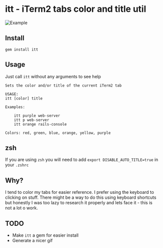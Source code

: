 # itt - iTerm2 tabs color and title util
![Example](https://github.com/aladac/it/raw/master/doc/example.gif)

## Install
```
gem install itt
```

## Usage
Just call `itt` without any arguments to see help

```
Sets the color and/or title of the current iTerm2 tab

USAGE:
itt [color] title

Examples:

	itt purple web-server
	itt p web-server
	itt orange rails-console

Colors: red, green, blue, orange, yellow, purple
```

## zsh
If you are using `zsh` you will need to add `export DISABLE_AUTO_TITLE=true` in your `.zshrc`

## Why?
I tend to color my tabs for easier reference. I prefer using the keyboard to clicking on stuff. There might be a way to do this using keyboard shortcuts but honestly I was too lazy to research it properly and lets face it - this is not a lot o work.

## TODO
- Make `itt` a gem for easier install
- Generate a nicer gif
